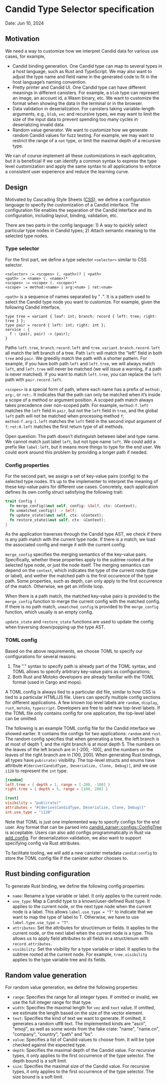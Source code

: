 # Candid Type Selector specification

Date: Jun 10, 2024

## Motivation

We need a way to customize how we interpret Candid data for various use cases, for example,

* Candid binding generation. One Candid type can map to several types in a host language, such as Rust and TypeScript. We may also want to adjust the type name and field name in the generated code to fit in the host language’s naming convention.
* Pretty printer and Candid UI. One Candid type can have different meanings in different canisters. For example, a `blob` type can represent an image, an account id, a Wasm binary, etc. We want to customize the format when showing the data in the terminal or in the browser.
* Data validation in deserialization. For canisters taking variable-length arguments, e.g., `blob`, `vec` and recursive types, we may want to limit the size of the input data to prevent spending too many cycles in deserializing invalid data.
* Random value generator. We want to customize how we generate random Candid values for fuzz testing. For example, we may want to restrict the range of a `nat` type, or limit the maximal depth of a recursive type.

We can of course implement all these customizations in each application, but it is beneficial if we can identify a common syntax to express the type level customization and apply the same syntax to all applications to enforce a consistent user experience and reduce the learning curve.

## Design

Motivated by Cascading Style Sheets ([CSS](https://en.wikipedia.org/wiki/CSS)), we define a configuration language to specify the customization of a Candid interface. The configuration file enables the separation of the Candid interface and its configuration, including layout, binding, validation, etc.

There are two parts in the config language: 1) A way to quickly select particular type nodes in Candid types; 2) Attach semantic meaning to the selected type nodes.

### Type selector

For the first part, we define a type selector `<selector>` similar to CSS selector.

```
<selector> := <scopes> (. <path>)? | <path>
<path> := <name> (. <name>)*
<scopes> := <scope> (. <scope>)*
<scope> := method:<name> | arg:<num> | ret:<num>
```

`<path>` is a sequence of names separated by "`.`". It is a pattern used to select the Candid type node you want to customize. For example, given the following Candid interface,

```
type tree = variant { leaf: int; branch: record { left: tree; right: tree } };
type pair = record { left: int; right: int };
service : {
  f : (pair, pair) -> (pair);
}
```

Paths `left.tree`, `branch.record.left` and `tree.variant.branch.record.left` all match the left branch of a tree. Path `left` will match the "left" field in both `tree` and `pair`. We greedily match the path with a shorter pattern. For example, if you have both path `left` and `left.tree`, we will always match `left`, and `left.tree` will never be matched (we will issue a warning, if a path is never matched). If you want to match `left.tree`, you can replace the `left` path with `pair.record.left`.

`<scopes>` is a special form of path, where each name has a prefix of `method:`, `arg:`, or `ret:`. It indicates that the path can only be matched when it’s inside a scope of a method or argument position. A scoped path match always takes precedence over non-scoped path. For example, `method:f.left` matches the `left` field in `pair`, but not the `left` field in `tree`, and the global `left` path will not be matched when processing method `f`; `method:f.arg:1.left` matches the `left` field in the second input argument of `f`; `ret:0.left` matches the first return type of all methods.

Open question: The path doesn’t distinguish between label and type name. We cannot match just label `left`, but not type name `left`. We could add a prefix like `label:left`, but it means more things to type for the end user. We could work around this problem by providing a longer path if needed.

### Config properties

For the second part, we assign a set of key-value pairs (config) to the selected type nodes. It’s up to the implementer to interpret the meaning of these key-value pairs for different use cases. Concretely, each application defines its own config struct satisfying the following trait:

```rust
trait Config {
  fn merge_config(&mut self, config: &Self, ctx: &Context);
  fn unmatched_config() -> Self;
  fn update_state(&mut self, ctx: &Context);
  fn restore_state(&mut self, ctx: &Context);
}
```

As the application traverses through the Candid type AST, we check if there is any path match with the current type node. If there is a match, we load the associated config and merge it with the current config.

`merge_config` specifies the merging semantics of the key-value pairs. Specifically, whether these properties apply to the subtree rooted at the selected type node, or just the node itself. The merging semantics can depend on the `context`, which indicates the type of the current node (type or label), and wether the matched path is the first occurence of the type path. Some properties, such as depth, can only apply to the first occurrence of the match. Otherwise, we get an infinite loop.

When there is a path match, the matched key-value pairs is provided to the `merge_config` function to merge the current config with the matched config. If there is no path match, `unmatched_config` is provided to the `merge_config` function, which usually is an empty config.

`update_state` and `restore_state` functions are used to update the config when traversing down/popping up the type AST.

### TOML config

Based on the above requirements, we choose TOML to specify our configurations for several reasons: 

1) The "." syntax to specify path is already part of the TOML syntax, and TOML allows to specify arbitrary key-value pairs as configurations; 
2) Both Rust and Motoko developers are already familiar with the TOML format (used in Cargo and mops).

A TOML config is always tied to a particular did file, similar to how CSS is tied to a particular HTML/JS file. Users can specify multiple config sections for different applications. A few known top level labels are `random`, `display`, `rust`, `motoko`, `typescript`. Developers are free to add new top-level labels. If the TOML file only contains config for one application, the top-level label can be omitted.

The following is an example TOML config file for the Candid interface we showed earlier. It contains the configs for two applications: `random` and `rust`. The random config specifies that when generating a tree, the left branch is at most of depth 1, and the right branch is at most depth 5. The numbers on the leaves of the left branch are in [-200, -100], and the numbers on the leaves of the right branch are in [100, 200]. When generating Rust bindings, all types have `pub(crate)` visibility. The top-level structs and enums have attribute `#[derive(CandidType, Deserialize, Clone, Debug)]`, and we use `i128` to represent the `int` type.

```toml
[random]
left.tree = { depth = 1, range = [-200, -100] }
right.tree = { depth = 5, range = [100, 200] }

[rust]
visibility = "pub(crate)"
attributes = "#[derive(CandidType, Deserialize, Clone, Debug)]"
int.use_type = "i128"
```

Note that TOML is just one implemented way to specify configs for the end user. Any format that can be parsed into [candid_parser::configs::ConfigTree](https://docs.rs/candid_parser/0.2.0-beta.1/candid_parser/configs/struct.ConfigTree.html) is acceptable. Users can also add configs programmatically in Rust via [add_config](https://docs.rs/candid_parser/0.2.0-beta.1/candid_parser/configs/struct.ConfigTree.html#method.add_config). For deserialization validation, we also want to support specifying config via Rust attributes.

To facilitate tooling, we will add a new canister metadata `candid:config` to store the TOML config file if the canister author chooses to.

## Rust binding configuration

To generate Rust binding, we define the following config properties:

* `name`: Rename a type variable or label. It only applies to the current node.
* `use_type`: Map a Candid type to a known/user-defined Rust type. It applies to the current node, or the next type node when the current node is a label. This allows `label.use_type = "T"` to indicate that we want to map the type of label to T. Otherwise, we have to use `label.type.use_type = "T"`.
* `attributes`: Set the attributes for struct/enum or fields. It applies to the current node, or the next label when the current node is a type. This allows us to apply field attributes to all fields in a struct/enum with `record.attributes`.
* `visibility`: Set the visibility for a type variable or label. It applies to the subtree rooted at the current node. For example, `tree.visibility` applies to the type variable tree and its fields.

## Random value generation

For random value generation, we define the following properties:

* `range`: Specifies the range for all integer types. If omitted or invalid, we use the full integer range for that type.
* `width`: Specifies the maximal length for `vec` and `text` value. If omitted, we estimate the length based on the size of the vector element.
* `text`: Specifies the kind of text we want to generate. If omitted, it generates a random utf8 text. The implemented kinds are "ascii", "emoji", as well as some words from the fake crate: "name", "name.cn", "company", "country", "path" and "bs".
* `value`: Specifies a list of Candid values to choose from. It will be type checked against the expected type.
* `depth`: Specifies the maximal depth of the Candid value. For recursive types, it only applies to the first occurrence of the type selector. The depth bound is a soft limit.
* `size`: Specifies the maximal size of the Candid value. For recursive types, it only applies to the first occurrence of the type selector. The size bound is a soft limit.

